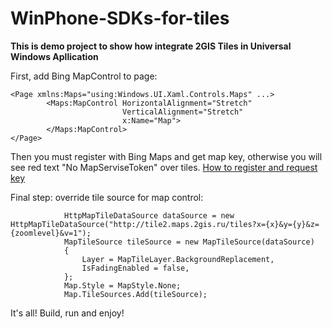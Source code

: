 # WinPhone-SDKs-for-tiles

**This is demo project to show how integrate 2GIS Tiles in Universal Windows Apllication**

First, add Bing MapControl to page:
```
<Page xmlns:Maps="using:Windows.UI.Xaml.Controls.Maps" ...>
        <Maps:MapControl HorizontalAlignment="Stretch"
                         VerticalAlignment="Stretch"
                         x:Name="Map">
        </Maps:MapControl>
</Page>
```

Then you must register with Bing Maps and get map key, otherwise you will see red text "No MapServiseToken" over tiles.
[How to register and request key](https://docs.microsoft.com/en-us/windows/uwp/maps-and-location/authentication-key)

Final step: override tile source for map control:
```
            HttpMapTileDataSource dataSource = new HttpMapTileDataSource("http://tile2.maps.2gis.ru/tiles?x={x}&y={y}&z={zoomlevel}&v=1");
            MapTileSource tileSource = new MapTileSource(dataSource)
            {
                Layer = MapTileLayer.BackgroundReplacement,
                IsFadingEnabled = false,
            };
            Map.Style = MapStyle.None;
            Map.TileSources.Add(tileSource);

```
It's all! Build, run and enjoy!
